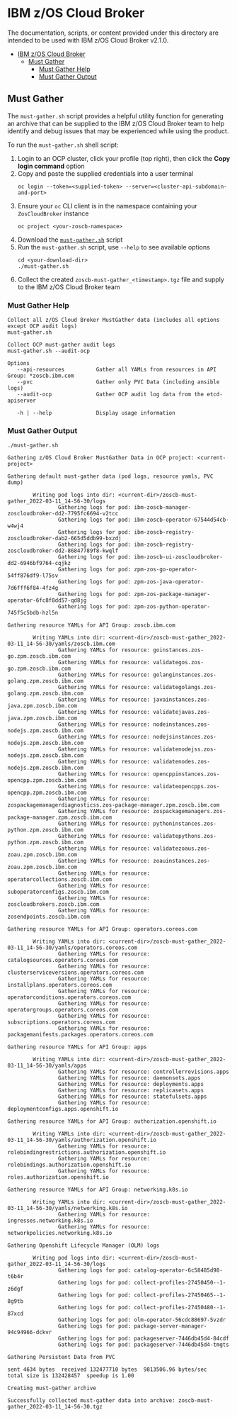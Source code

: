# IBM z/OS Cloud Broker
The documentation, scripts, or content provided under this directory are intended to be used with IBM z/OS Cloud Broker v2.1.0. 

- [IBM z/OS Cloud Broker](#ibm-zos-cloud-broker)
  - [Must Gather](#must-gather)
    - [Must Gather Help](#must-gather-help)
    - [Must Gather Output](#must-gather-output)

## Must Gather
The `must-gather.sh` script provides a helpful utility function for generating an archive that can be supplied to the
IBM z/OS Cloud Broker team to help identify and debug issues that may be experienced while using the product.

To run the `must-gather.sh` shell script:

1. Login to an OCP cluster, click your profile (top right), then click the **Copy login command** option
1. Copy and paste the supplied credentials into a user terminal
    ```
    oc login --token=<supplied-token> --server=<cluster-api-subdomain-and-port>
    ```
1. Ensure your `oc` CLI client is in the namespace containing your `ZosCloudBroker` instance
    ```
    oc project <your-zoscb-namespace>
    ```
1. Download the [`must-gather.sh`](https://raw.githubusercontent.com/IBM/z-and-cloud-modernization-stack-community/main/zoscb/must-gather.sh) script
1. Run the `must-gather.sh` script, use `--help` to see available options
    ```
    cd <your-download-dir>
    ./must-gather.sh
    ```
1. Collect the created `zoscb-must-gather_<timestamp>.tgz` file and supply to the IBM z/OS Cloud Broker team

### Must Gather Help
```
Collect all z/OS Cloud Broker MustGather data (includes all options except OCP audit logs)
must-gather.sh

Collect OCP must-gather audit logs
must-gather.sh --audit-ocp

Options
   --api-resources          Gather all YAMLs from resources in API Group: *zoscb.ibm.com
   --pvc                    Gather only PVC Data (including ansible logs)
   --audit-ocp              Gather OCP audit log data from the etcd-apiserver

   -h | --help              Display usage information
```

### Must Gather Output
```
./must-gather.sh 

Gathering z/OS Cloud Broker MustGather Data in OCP project: <current-project>

Gathering default must-gather data (pod logs, resource yamls, PVC dump)

        Writing pod logs into dir: <current-dir>/zoscb-must-gather_2022-03-11_14-56-30/logs
                Gathering logs for pod: ibm-zoscb-manager-zoscloudbroker-dd2-7795fc6694-v2tcc
                Gathering logs for pod: ibm-zoscb-operator-67544d54cb-w4wj4
                Gathering logs for pod: ibm-zoscb-registry-zoscloudbroker-dab2-665d5ddb99-bxzdj
                Gathering logs for pod: ibm-zoscb-registry-zoscloudbroker-dd2-86847789f8-kwqlf
                Gathering logs for pod: ibm-zoscb-ui-zoscloudbroker-dd2-6946bf9764-cqjkz
                Gathering logs for pod: zpm-zos-go-operator-54ff876df9-l75sv
                Gathering logs for pod: zpm-zos-java-operator-7d6fff6f84-4fz4g
                Gathering logs for pod: zpm-zos-package-manager-operator-6fc8f8dd57-qd8jg
                Gathering logs for pod: zpm-zos-python-operator-745f5c5bdb-hzl5n

Gathering resource YAMLs for API Group: zoscb.ibm.com

        Writing YAMLs into dir: <current-dir>/zoscb-must-gather_2022-03-11_14-56-30/yamls/zoscb.ibm.com
                Gathering YAMLs for resource: goinstances.zos-go.zpm.zoscb.ibm.com
                Gathering YAMLs for resource: validategos.zos-go.zpm.zoscb.ibm.com
                Gathering YAMLs for resource: golanginstances.zos-golang.zpm.zoscb.ibm.com
                Gathering YAMLs for resource: validategolangs.zos-golang.zpm.zoscb.ibm.com
                Gathering YAMLs for resource: javainstances.zos-java.zpm.zoscb.ibm.com
                Gathering YAMLs for resource: validatejavas.zos-java.zpm.zoscb.ibm.com
                Gathering YAMLs for resource: nodeinstances.zos-nodejs.zpm.zoscb.ibm.com
                Gathering YAMLs for resource: nodejsinstances.zos-nodejs.zpm.zoscb.ibm.com
                Gathering YAMLs for resource: validatenodejss.zos-nodejs.zpm.zoscb.ibm.com
                Gathering YAMLs for resource: validatenodes.zos-nodejs.zpm.zoscb.ibm.com
                Gathering YAMLs for resource: opencppinstances.zos-opencpp.zpm.zoscb.ibm.com
                Gathering YAMLs for resource: validateopencpps.zos-opencpp.zpm.zoscb.ibm.com
                Gathering YAMLs for resource: zospackagemanagerdiagnosticss.zos-package-manager.zpm.zoscb.ibm.com
                Gathering YAMLs for resource: zospackagemanagers.zos-package-manager.zpm.zoscb.ibm.com
                Gathering YAMLs for resource: pythoninstances.zos-python.zpm.zoscb.ibm.com
                Gathering YAMLs for resource: validatepythons.zos-python.zpm.zoscb.ibm.com
                Gathering YAMLs for resource: validatezoaus.zos-zoau.zpm.zoscb.ibm.com
                Gathering YAMLs for resource: zoauinstances.zos-zoau.zpm.zoscb.ibm.com
                Gathering YAMLs for resource: operatorcollections.zoscb.ibm.com
                Gathering YAMLs for resource: suboperatorconfigs.zoscb.ibm.com
                Gathering YAMLs for resource: zoscloudbrokers.zoscb.ibm.com
                Gathering YAMLs for resource: zosendpoints.zoscb.ibm.com

Gathering resource YAMLs for API Group: operators.coreos.com

        Writing YAMLs into dir: <current-dir>/zoscb-must-gather_2022-03-11_14-56-30/yamls/operators.coreos.com
                Gathering YAMLs for resource: catalogsources.operators.coreos.com
                Gathering YAMLs for resource: clusterserviceversions.operators.coreos.com
                Gathering YAMLs for resource: installplans.operators.coreos.com
                Gathering YAMLs for resource: operatorconditions.operators.coreos.com
                Gathering YAMLs for resource: operatorgroups.operators.coreos.com
                Gathering YAMLs for resource: subscriptions.operators.coreos.com
                Gathering YAMLs for resource: packagemanifests.packages.operators.coreos.com

Gathering resource YAMLs for API Group: apps

        Writing YAMLs into dir: <current-dir>/zoscb-must-gather_2022-03-11_14-56-30/yamls/apps
                Gathering YAMLs for resource: controllerrevisions.apps
                Gathering YAMLs for resource: daemonsets.apps
                Gathering YAMLs for resource: deployments.apps
                Gathering YAMLs for resource: replicasets.apps
                Gathering YAMLs for resource: statefulsets.apps
                Gathering YAMLs for resource: deploymentconfigs.apps.openshift.io

Gathering resource YAMLs for API Group: authorization.openshift.io

        Writing YAMLs into dir: <current-dir>/zoscb-must-gather_2022-03-11_14-56-30/yamls/authorization.openshift.io
                Gathering YAMLs for resource: rolebindingrestrictions.authorization.openshift.io
                Gathering YAMLs for resource: rolebindings.authorization.openshift.io
                Gathering YAMLs for resource: roles.authorization.openshift.io

Gathering resource YAMLs for API Group: networking.k8s.io

        Writing YAMLs into dir: <current-dir>/zoscb-must-gather_2022-03-11_14-56-30/yamls/networking.k8s.io
                Gathering YAMLs for resource: ingresses.networking.k8s.io
                Gathering YAMLs for resource: networkpolicies.networking.k8s.io

Gathering Openshift Lifecycle Manager (OLM) logs

        Writing pod logs into dir: <current-dir>/zoscb-must-gather_2022-03-11_14-56-30/logs
                Gathering logs for pod: catalog-operator-6c58485d98-t6b4r
                Gathering logs for pod: collect-profiles-27450450--1-z6dgf
                Gathering logs for pod: collect-profiles-27450465--1-8g9tb
                Gathering logs for pod: collect-profiles-27450480--1-87xcd
                Gathering logs for pod: olm-operator-56cdc88697-5vzdr
                Gathering logs for pod: package-server-manager-94c94966-dckvr
                Gathering logs for pod: packageserver-7446db45d4-84cdf
                Gathering logs for pod: packageserver-7446db45d4-tmgts

Gathering Persistent Data from PVC

sent 4634 bytes  received 132477710 bytes  9813506.96 bytes/sec
total size is 132428457  speedup is 1.00

Creating must-gather archive

Successfully collected must-gather data into archive: zoscb-must-gather_2022-03-11_14-56-30.tgz
```